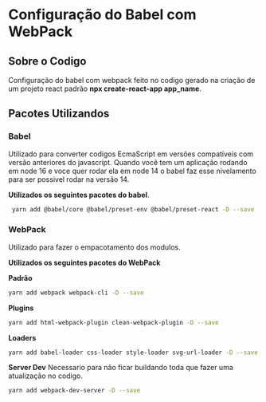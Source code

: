 # Configuração do Babel com WebPack

## Sobre o Codigo

Configuração do babel com webpack feito no codigo gerado na criação de um projeto react padrão **npx create-react-app app_name**.

## Pacotes Utilizandos

### Babel

Utilizado para converter codigos EcmaScript em versões compatíveis com versão anteriores do javascript.
Quando você tem um aplicação rodando em node 16 e voce quer rodar ela em node 14 o babel faz esse nivelamento para ser possivel rodar na versão 14.

**Utilizados os seguintes pacotes do babel**.
```bash
 yarn add @babel/core @babel/preset-env @babel/preset-react -D --save
```

### WebPack

Utilizado para fazer o empacotamento dos modulos.

**Utilizados os seguintes pacotes do WebPack**

**Padrão**
```bash
yarn add webpack webpack-cli -D --save
```

**Plugins**
```bash
yarn add html-webpack-plugin clean-webpack-plugin -D --save
```
**Loaders**
```bash
yarn add babel-loader css-loader style-loader svg-url-loader -D --save
```

**Server Dev**
Necessario para não ficar buildando toda que fazer uma atualização no codigo.
```bash
yarn add webpack-dev-server -D --save
```

